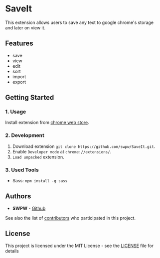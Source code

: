 # SaveIt

This extension allows users to save any text to google chrome's storage and later on view it.

## Features

* save 
* view 
* edit 
* sort 
* import
* export

## Getting Started

### 1. Usage

Install extension from [chrome web store](https://chrome.google.com/webstore/detail/save-it/ecojcaocmonpinbacfiglhcjedpcbjcf).

### 2. Development

1. Download extension `git clone https://github.com/swpw/SaveIt.git`.
2. Enable `Developer mode` at `chrome://extensions/`.
3. `Load unpacked` extension.

### 3. Used Tools

* Sass: `npm install -g sass`

## Authors

* **SWPW** - [Github](https://github.com/swpw)

See also the list of [contributors](https://github.com/swpw/SaveIt/graphs/contributors) who participated in this project.

## License

This project is licensed under the MIT License - see the [LICENSE](LICENSE) file for details
